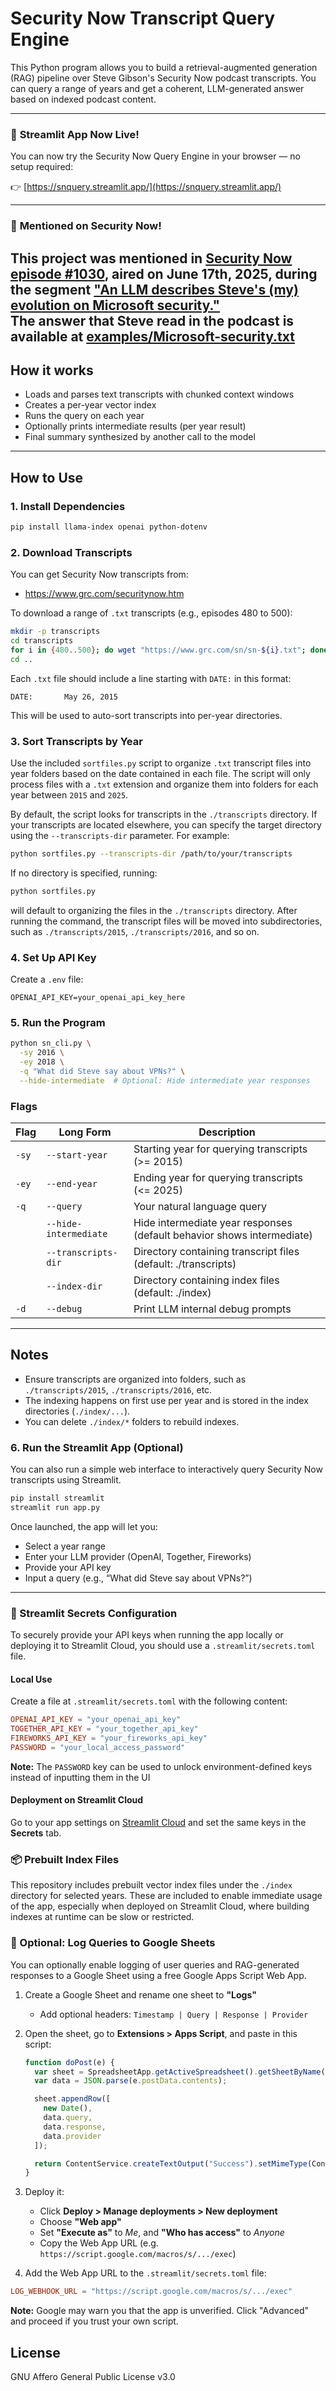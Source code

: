 # Security Now Transcript Query Engine

This Python program allows you to build a retrieval-augmented generation (RAG) pipeline over Steve Gibson's Security Now podcast transcripts. 
You can query a range of years and get a coherent, LLM-generated answer based on indexed podcast content.

---
### 🚀 **Streamlit App Now Live!**

You can now try the Security Now Query Engine in your browser — no setup required:

👉 [https://snquery.streamlit.app/](https://snquery.streamlit.app/)

---

### 📣 **Mentioned on Security Now!**

This project was mentioned in [Security Now episode #1030](https://youtu.be/u0rMgT-rUIQ?si=SSDwmXG1pidcTvuz), aired on **June 17th, 2025**, during the segment ["An LLM describes Steve's (my) evolution on Microsoft security."](https://youtu.be/u0rMgT-rUIQ?si=SSDwmXG1pidcTvuz&t=6570)  
The answer that Steve read in the podcast is available at [examples/Microsoft-security.txt](examples/Microsoft-security.txt)
---

## How it works

- Loads and parses text transcripts with chunked context windows
- Creates a per-year vector index
- Runs the query on each year
- Optionally prints intermediate results (per year result)
- Final summary synthesized by another call to the model

---

## How to Use

### 1. Install Dependencies
```bash
pip install llama-index openai python-dotenv
```

### 2. Download Transcripts
You can get Security Now transcripts from:
- https://www.grc.com/securitynow.htm

To download a range of `.txt` transcripts (e.g., episodes 480 to 500):
```bash
mkdir -p transcripts
cd transcripts
for i in {480..500}; do wget "https://www.grc.com/sn/sn-${i}.txt"; done
cd ..
```

Each `.txt` file should include a line starting with `DATE:` in this format:
```
DATE:		May 26, 2015
```
This will be used to auto-sort transcripts into per-year directories.

### 3. Sort Transcripts by Year
Use the included `sortfiles.py` script to organize `.txt` transcript files into year folders based on the date contained in each file. The script will only process files with a `.txt` extension and organize them into folders for each year between `2015` and `2025`.

By default, the script looks for transcripts in the `./transcripts` directory. If your transcripts are located elsewhere, you can specify the target directory using the `--transcripts-dir` parameter. For example:
```bash
python sortfiles.py --transcripts-dir /path/to/your/transcripts
```
If no directory is specified, running:
```bash
python sortfiles.py
```
will default to organizing the files in the `./transcripts` directory. After running the command, the transcript files will be moved into subdirectories, such as `./transcripts/2015`, `./transcripts/2016`, and so on.

### 4. Set Up API Key
Create a `.env` file:
```
OPENAI_API_KEY=your_openai_api_key_here
```

### 5. Run the Program
```bash
python sn_cli.py \
  -sy 2016 \
  -ey 2018 \
  -q "What did Steve say about VPNs?" \
  --hide-intermediate  # Optional: Hide intermediate year responses
```

### Flags
| Flag           | Long Form             | Description                                                             |
|----------------|------------------------|-------------------------------------------------------------------------|
| `-sy`          | `--start-year`         | Starting year for querying transcripts (>= 2015)                        |
| `-ey`          | `--end-year`           | Ending year for querying transcripts (<= 2025)                          |
| `-q`           | `--query`              | Your natural language query                                             |
|                | `--hide-intermediate`  | Hide intermediate year responses (default behavior shows intermediate)  |
|                | `--transcripts-dir`    | Directory containing transcript files (default: ./transcripts)          |
|                | `--index-dir`          | Directory containing index files (default: ./index)                     |
| `-d`           | `--debug`              | Print LLM internal debug prompts                                        |

---

## Notes
- Ensure transcripts are organized into folders, such as `./transcripts/2015`, `./transcripts/2016`, etc.
- The indexing happens on first use per year and is stored in the index directories (`./index/...`).
- You can delete `./index/*` folders to rebuild indexes.


### 6. Run the Streamlit App (Optional)

You can also run a simple web interface to interactively query Security Now transcripts using Streamlit.

```bash
pip install streamlit
streamlit run app.py
```

Once launched, the app will let you:

- Select a year range
- Enter your LLM provider (OpenAI, Together, Fireworks)
- Provide your API key
- Input a query (e.g., “What did Steve say about VPNs?”)


---

### 📁 Streamlit Secrets Configuration

To securely provide your API keys when running the app locally or deploying it to Streamlit Cloud, you should use a `.streamlit/secrets.toml` file.

#### Local Use
Create a file at `.streamlit/secrets.toml` with the following content:

```toml
OPENAI_API_KEY = "your_openai_api_key"
TOGETHER_API_KEY = "your_together_api_key"
FIREWORKS_API_KEY = "your_fireworks_api_key"
PASSWORD = "your_local_access_password"
```

**Note:** The `PASSWORD` key can be used to unlock environment-defined keys instead of inputting them in the UI

#### Deployment on Streamlit Cloud
Go to your app settings on [Streamlit Cloud](https://streamlit.io/cloud) and set the same keys in the **Secrets** tab.

### 📦 Prebuilt Index Files

This repository includes prebuilt vector index files under the `./index` directory for selected years. 
These are included to enable immediate usage of the app, especially when deployed on Streamlit Cloud, 
where building indexes at runtime can be slow or restricted.


### 📝 Optional: Log Queries to Google Sheets

You can optionally enable logging of user queries and RAG-generated responses to a Google Sheet using a free Google Apps Script Web App.

1. Create a Google Sheet and rename one sheet to **"Logs"**
   - Add optional headers: `Timestamp | Query | Response | Provider`
  

2. Open the sheet, go to **Extensions > Apps Script**, and paste in this script:

    ```javascript
    function doPost(e) {
      var sheet = SpreadsheetApp.getActiveSpreadsheet().getSheetByName("Logs");
      var data = JSON.parse(e.postData.contents);
    
      sheet.appendRow([
        new Date(),
        data.query,
        data.response,
        data.provider
      ]);
    
      return ContentService.createTextOutput("Success").setMimeType(ContentService.MimeType.TEXT);
    }
    ```

3. Deploy it:
   - Click **Deploy > Manage deployments > New deployment**
   - Choose **"Web app"**
   - Set **"Execute as"** to *Me*, and **"Who has access"** to *Anyone*
   - Copy the Web App URL (e.g. `https://script.google.com/macros/s/.../exec`)  
  

4. Add the Web App URL to the `.streamlit/secrets.toml` file:
```toml
LOG_WEBHOOK_URL = "https://script.google.com/macros/s/.../exec"
```
 
**Note:** Google may warn you that the app is unverified. Click "Advanced" and proceed if you trust your own script.

## License
GNU Affero General Public License v3.0
